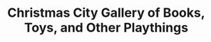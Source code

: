 ---
title: "Christmas City Gallery of Books, Toys, and Other Playthings"
url: /madrid/christmas-city-gallery-of-books-toys-and-other-playthings/
shop: Spielzeug
---